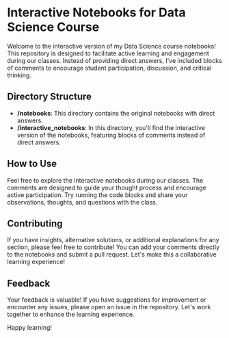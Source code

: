 # Interactive Notebooks for Data Science Course

Welcome to the interactive version of my Data Science course notebooks! This repository is designed to facilitate active learning and engagement during our classes. Instead of providing direct answers, I've included blocks of comments to encourage student participation, discussion, and critical thinking.

## Directory Structure

- **/notebooks**: This directory contains the original notebooks with direct answers.
- **/interactive_notebooks**: In this directory, you'll find the interactive version of the notebooks, featuring blocks of comments instead of direct answers.

## How to Use

Feel free to explore the interactive notebooks during our classes. The comments are designed to guide your thought process and encourage active participation. Try running the code blocks and share your observations, thoughts, and questions with the class.

## Contributing

If you have insights, alternative solutions, or additional explanations for any section, please feel free to contribute! You can add your comments directly to the notebooks and submit a pull request. Let's make this a collaborative learning experience!

## Feedback

Your feedback is valuable! If you have suggestions for improvement or encounter any issues, please open an issue in the repository. Let's work together to enhance the learning experience.

Happy learning!
